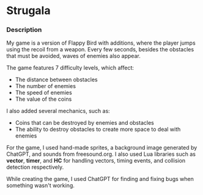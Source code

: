 # Strugala

### Description
My game is a version of Flappy Bird with additions, where the player jumps using the recoil from a weapon. Every few seconds, besides the obstacles that must be avoided, waves of enemies also appear.

The game features 7 difficulty levels, which affect:
- The distance between obstacles
- The number of enemies
- The speed of enemies
- The value of the coins

I also added several mechanics, such as:
- Coins that can be destroyed by enemies and obstacles
- The ability to destroy obstacles to create more space to deal with enemies

For the game, I used hand-made sprites, a background image generated by ChatGPT, and sounds from freesound.org.
I also used Lua libraries such as **vector**, **timer**, and **HC** for handling vectors, timing events, and collision detection respectively.

While creating the game, I used ChatGPT for finding and fixing bugs when something wasn't working.